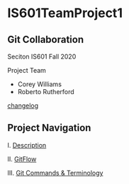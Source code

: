 # IS601TeamProject1
## Git Collaboration
Seciton IS601 Fall 2020

Project Team
- Corey Williams
- Roberto Rutherford

[changelog](https://github.com/rpr325/IS601TeamProject1/blob/master/changelog.md)

## Project Navigation
I. [Description](https://github.com/rpr325/IS601TeamProject1/blob/master/description.md)

II. [GitFlow](http://example.com)

III. [Git Commands & Terminology](http://example.com)
